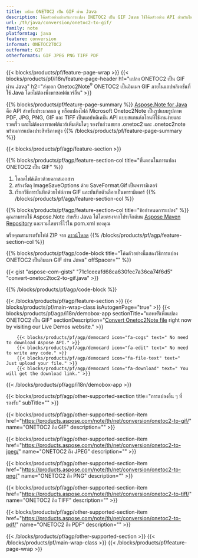 ```yaml
---
title: แปลง ONETOC2 เป็น GIF ผ่าน Java
description: โค้ดตัวอย่างสำหรับการแปลง ONETOC2 เป็น GIF Java ใช้โค้ดตัวอย่าง API สำหรับไฟล์แบตช์ ONETOC2 เป็นการแปลง GIF ภายในแอปพลิเคชันที่ใช้ Java 
url: /th/java/conversion/onetoc2-to-gif/
family: note
platformtag: java
feature: conversion
informat: ONETOC2TOC2
outformat: GIF
otherformats: GIF JPEG PNG TIFF PDF
---
```

{{< blocks/products/pf/feature-page-wrap >}}
{{< blocks/products/pf/i18n/feature-page-header h1="แปลง ONETOC2 เป็น GIF ผ่าน Java" h2="ส่งออก Onetoc2Note<sup>&reg;</sup> ONETOC2 เป็นอิมเมจ GIF ภายในแอปพลิเคชันที่ใช้ Java โดยไม่ต้องพึ่งพาซอฟต์แวร์อื่น" >}}

{{% blocks/products/pf/feature-page-summary %}}
[Aspose.Note for Java](https://products.aspose.com/note/java/) คือ API สำหรับประมวลผล ดู หรือแปลงไฟล์ Microsoft Onetoc2Note เป็นรูปแบบรูปภาพ PDF, JPG, PNG, GIF และ TIFF เป็นแอปพลิเคชัน API แบบสแตนด์อโลนที่ใช้งานง่ายและรวดเร็ว และไม่ต้องการซอฟต์แวร์เพิ่มเติมใดๆ รองรับส่วนขยาย .onetoc2 และ .onetoc2note พร้อมการแปลงประสิทธิภาพสูง
{{% /blocks/products/pf/feature-page-summary  %}}

{{< blocks/products/pf/agp/feature-section >}}

{{% blocks/products/pf/agp/feature-section-col title="ขั้นตอนในการแปลง ONETOC2 เป็น GIF" %}}
1. โหลดไฟล์เดียวด้วยคลาสเอกสาร
2. สร้างวัตถุ ImageSaveOptions ด้วย SaveFormat.Gif เป็นพารามิเตอร์
3. เรียกวิธีการบันทึกด้วยไฟล์ภาพ GIF และบันทึกตัวเลือกเป็นพารามิเตอร์
{{% /blocks/products/pf/agp/feature-section-col %}}

{{% blocks/products/pf/agp/feature-section-col title="ข้อกำหนดการแปลง" %}}
คุณสามารถใช้ Aspose.Note สำหรับ Java ได้โดยตรงจากโปรเจ็กต์บน [Aspose Maven Repository](https://repository.aspose.com/note/) และรวมไลบรารี่ไว้ใน pom.xml ของคุณ

หรือคุณสามารถรับไฟล์ ZIP จาก [ดาวน์โหลด](https://releases.aspose.com/note/java)
{{% /blocks/products/pf/agp/feature-section-col %}}

{{% blocks/products/pf/agp/code-block title="โค้ดตัวอย่างนี้แสดงวิธีการแปลง ONETOC2 เป็นอิมเมจ GIF ผ่าน Java" offSpacer="" %}}

{{< gist "aspose-com-gists" "71c1ceeafd68ca630fec7a36ca74f6d5" "convert-onetoc2toc2-to-gif.java" >}}

{{% /blocks/products/pf/agp/code-block %}}

{{< /blocks/products/pf/agp/feature-section >}}
{{< blocks/products/pf/main-wrap-class isAutogenPage="true" >}}
{{< blocks/products/pf/agp/i18n/demobox-app sectionTitle="แอพฟรีเพื่อแปลง ONETOC2 เป็น GIF" sectionDescription="[Convert Onetoc2Note file](https://products.aspose.app/note/conversion/onetoc2note-to-gif) right now by visiting our Live Demos website." >}}

        {{< blocks/products/pf/agp/democard icon="fa-cogs" text=" No need to download Aspose API." >}}
        {{< blocks/products/pf/agp/democard icon="fa-edit" text=" No need to write any code." >}}
        {{< blocks/products/pf/agp/democard icon="fa-file-text" text=" Just upload your file." >}}
        {{< blocks/products/pf/agp/democard icon="fa-download" text=" You will get the download link." >}}
		
{{< /blocks/products/pf/agp/i18n/demobox-app >}}

{{< blocks/products/pf/agp/other-supported-section title="การแปลงอื่น ๆ ที่รองรับ" subTitle="" >}}

{{< blocks/products/pf/agp/other-supported-section-item href="https://products.aspose.com/note/th/net/conversion/onetoc2-to-gif/" name="ONETOC2 ถึง GIF" description="" >}}

{{< blocks/products/pf/agp/other-supported-section-item href="https://products.aspose.com/note/th/net/conversion/onetoc2-to-jpeg/" name="ONETOC2 ถึง JPEG" description="" >}}

{{< blocks/products/pf/agp/other-supported-section-item href="https://products.aspose.com/note/th/net/conversion/onetoc2-to-png/" name="ONETOC2 ถึง PNG" description="" >}}

{{< blocks/products/pf/agp/other-supported-section-item href="https://products.aspose.com/note/th/net/conversion/onetoc2-to-tiff/" name="ONETOC2 ถึง TIFF" description="" >}}

{{< blocks/products/pf/agp/other-supported-section-item href="https://products.aspose.com/note/th/net/conversion/onetoc2-to-pdf/" name="ONETOC2 ถึง PDF" description="" >}}



{{< /blocks/products/pf/agp/other-supported-section >}}
{{< /blocks/products/pf/main-wrap-class >}}
{{< /blocks/products/pf/feature-page-wrap >}}